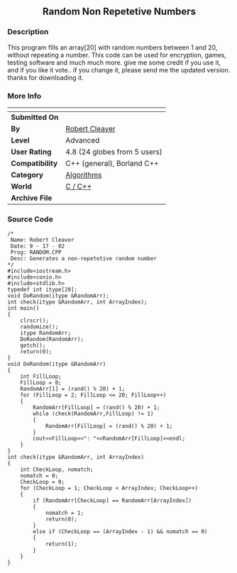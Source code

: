 ﻿<div align="center">

## Random Non Repetetive Numbers


</div>

### Description

This program fills an array[20] with random numbers between 1 and 20, without repeating a number. This code can be used for encryption, games, testing software and much much more. give me some credit if you use it, and if you like it vote.. if you change it, please send me the updated version. thanks for downloading it.
 
### More Info
 


<span>             |<span>
---                |---
**Submitted On**   |
**By**             |[Robert Cleaver](https://github.com/Planet-Source-Code/PSCIndex/blob/master/ByAuthor/robert-cleaver.md)
**Level**          |Advanced
**User Rating**    |4.8 (24 globes from 5 users)
**Compatibility**  |C\+\+ \(general\), Borland C\+\+
**Category**       |[Algorithms](https://github.com/Planet-Source-Code/PSCIndex/blob/master/ByCategory/algorithms__3-29.md)
**World**          |[C / C\+\+](https://github.com/Planet-Source-Code/PSCIndex/blob/master/ByWorld/c-c.md)
**Archive File**   |[](https://github.com/Planet-Source-Code/robert-cleaver-random-non-repetetive-numbers__3-4812/archive/master.zip)





### Source Code

```
/*
 Name: Robert Cleaver
 Date: 9 - 17 - 02
 Prog: RANDOM.CPP
 Desc: Generates a non-repetetive random number
*/
#include<iostream.h>
#include<conio.h>
#include<stdlib.h>
typedef int itype[20];
void DoRandom(itype &RandomArr);
int check(itype &RandomArr, int ArrayIndex);
int main()
{
	clrscr();
	randomize();
	itype RandomArr;
	DoRandom(RandomArr);
	getch();
	return(0);
}
void DoRandom(itype &RandomArr)
{
	int FillLoop;
	FillLoop = 0;
	RandomArr[1] = (rand() % 20) + 1;
	for (FillLoop = 2; FillLoop <= 20; FillLoop++)
	{
		RandomArr[FillLoop] = (rand() % 20) + 1;
		while (check(RandomArr,FillLoop) != 1)
		{
			RandomArr[FillLoop] = (rand() % 20) + 1;
		}
		cout<<FillLoop<<": "<<RandomArr[FillLoop]<<endl;
	}
}
int check(itype &RandomArr, int ArrayIndex)
{
	int CheckLoop, nomatch;
	nomatch = 0;
	CheckLoop = 0;
	for (CheckLoop = 1; CheckLoop < ArrayIndex; CheckLoop++)
	{
		if (RandomArr[CheckLoop] == RandomArr[ArrayIndex])
		{
			nomatch = 1;
			return(0);
		}
		else if (CheckLoop == (ArrayIndex - 1) && nomatch == 0)
		{
			return(1);
		}
	}
}
```

